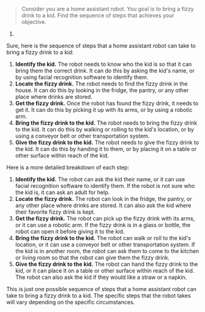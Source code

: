 > Consider you are a home assistant robot. You goal is to bring a fizzy drink to a kid. Find the sequence of steps that achieves your objective.  
1.  
>  
Sure, here is the sequence of steps that a home assistant robot can take to bring a fizzy drink to a kid:  
  
1. **Identify the kid.** The robot needs to know who the kid is so that it can bring them the correct drink. It can do this by asking the kid's name, or by using facial recognition software to identify them.  
2. **Locate the fizzy drink.** The robot needs to find the fizzy drink in the house. It can do this by looking in the fridge, the pantry, or any other place where drinks are stored.  
3. **Get the fizzy drink.** Once the robot has found the fizzy drink, it needs to get it. It can do this by picking it up with its arms, or by using a robotic arm.  
4. **Bring the fizzy drink to the kid.** The robot needs to bring the fizzy drink to the kid. It can do this by walking or rolling to the kid's location, or by using a conveyor belt or other transportation system.  
5. **Give the fizzy drink to the kid.** The robot needs to give the fizzy drink to the kid. It can do this by handing it to them, or by placing it on a table or other surface within reach of the kid.  
  
Here is a more detailed breakdown of each step:  
  
1. **Identify the kid.** The robot can ask the kid their name, or it can use facial recognition software to identify them. If the robot is not sure who the kid is, it can ask an adult for help.  
2. **Locate the fizzy drink.** The robot can look in the fridge, the pantry, or any other place where drinks are stored. It can also ask the kid where their favorite fizzy drink is kept.  
3. **Get the fizzy drink.** The robot can pick up the fizzy drink with its arms, or it can use a robotic arm. If the fizzy drink is in a glass or bottle, the robot can open it before giving it to the kid.  
4. **Bring the fizzy drink to the kid.** The robot can walk or roll to the kid's location, or it can use a conveyor belt or other transportation system. If the kid is in another room, the robot can ask them to come to the kitchen or living room so that the robot can give them the fizzy drink.  
5. **Give the fizzy drink to the kid.** The robot can hand the fizzy drink to the kid, or it can place it on a table or other surface within reach of the kid. The robot can also ask the kid if they would like a straw or a napkin.  
  
This is just one possible sequence of steps that a home assistant robot can take to bring a fizzy drink to a kid. The specific steps that the robot takes will vary depending on the specific circumstances.  
  